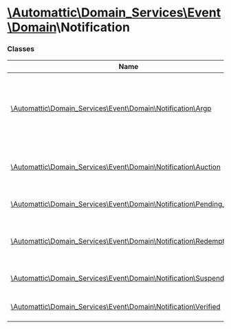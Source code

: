 # [\Automattic](../namespaces/automattic.md)[\Domain_Services](../namespaces/automattic-domain-services.md)[\Event](../namespaces/automattic-domain-services-event.md)[\Domain](../namespaces/automattic-domain-services-event-domain.md)\Notification

### Classes

| Name | Summary |
|------|---------|
| [\Automattic\Domain_Services\Event\Domain\Notification\Argp](../classes/Automattic-Domain-Services-Event-Domain-Notification-Argp.md) | Domain entered the Auto-Renew Grace Period (ARGP) event |
| [\Automattic\Domain_Services\Event\Domain\Notification\Auction](../classes/Automattic-Domain-Services-Event-Domain-Notification-Auction.md) | Domain entered auction phase event |
| [\Automattic\Domain_Services\Event\Domain\Notification\Pending_Delete](../classes/Automattic-Domain-Services-Event-Domain-Notification-Pending-Delete.md) | Domain expired event |
| [\Automattic\Domain_Services\Event\Domain\Notification\Redemption](../classes/Automattic-Domain-Services-Event-Domain-Notification-Redemption.md) | Domain entered redemption period event |
| [\Automattic\Domain_Services\Event\Domain\Notification\Suspended](../classes/Automattic-Domain-Services-Event-Domain-Notification-Suspended.md) | Domain suspended event |
| [\Automattic\Domain_Services\Event\Domain\Notification\Verified](../classes/Automattic-Domain-Services-Event-Domain-Notification-Verified.md) | Domain verified event |

